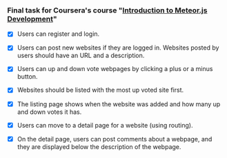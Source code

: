 ### Final task for Coursera's course "[Introduction to Meteor.js Development](https://www.coursera.org/learn/meteor-development/home/welcome)"


- [x] Users can register and login.

- [x] Users can post new websites if they are logged in. Websites posted by users should have an URL and a description.

- [x] Users can up and down vote webpages by clicking a plus or a minus button.

- [x] Websites should be listed with the most up voted site first. 

- [x] The listing page shows when the website was added and how many up and down votes it has.

- [x] Users can move to a detail page for a website (using routing). 

- [x] On the detail page, users can post comments about a webpage, and they are displayed below the description of the webpage.